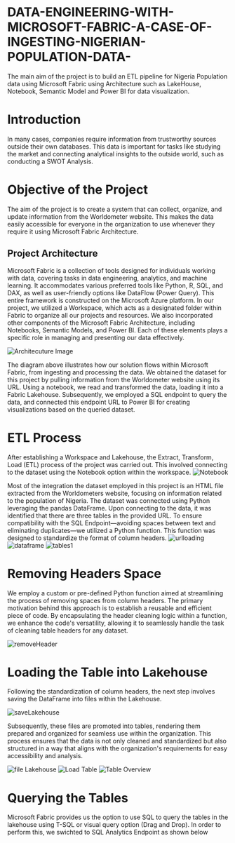 # DATA-ENGINEERING-WITH-MICROSOFT-FABRIC-A-CASE-OF-INGESTING-NIGERIAN-POPULATION-DATA-
The main aim of the project is to build an ETL pipeline for Nigeria Population data using Microsoft Fabric using Architecture such as LakeHouse, Notebook, Semantic Model and Power BI for data visualization.

# Introduction
In many cases, companies require information from trustworthy sources outside their own databases. This data is important for tasks like studying the market and connecting analytical insights to the outside world, such as conducting a SWOT Analysis.

# Objective of the Project
The aim of the project is to create a system that can collect, organize, and update information from the Worldometer website. This makes the data easily accessible for everyone in the organization to use whenever they require it using Microsoft Fabric Architecture.
## Project Architecture
Microsoft Fabric is a collection of tools designed for individuals working with data, covering tasks in data engineering, analytics, and machine learning. It accommodates various preferred tools like Python, R, SQL, and DAX, as well as user-friendly options like DataFlow (Power Query). This entire framework is constructed on the Microsoft Azure platform.
In our project, we utilized a Workspace, which acts as a designated folder within Fabric to organize all our projects and resources. We also incorporated other components of the Microsoft Fabric Architecture, including Notebooks, Semantic Models, and Power BI. Each of these elements plays a specific role in managing and presenting our data effectively.

![Architecuture Image](https://github.com/Ainaganiu/DATA-ENGINEERING-WITH-MICROSOFT-FABRIC-A-CASE-OF-INGESTING-NIGERIAN-POPULATION-DATA-/blob/main/Pictures/architecture.png)

The diagram above illustrates how our solution flows within Microsoft Fabric, from ingesting and processing the data. We obtained the dataset for this project by pulling information from the Worldometer website using its URL. Using a notebook, we read and transformed the data, loading it into a Fabric Lakehouse. Subsequently, we employed a SQL endpoint to query the data, and connected this endpoint URL to Power BI for creating visualizations based on the queried dataset.

# ETL Process
After establishing a Workspace and Lakehouse, the Extract, Transform, Load (ETL) process of the project was carried out. This involved connecting to the dataset using the Notebook option within the workspace.
![Notebook](https://github.com/Ainaganiu/DATA-ENGINEERING-WITH-MICROSOFT-FABRIC-A-CASE-OF-INGESTING-NIGERIAN-POPULATION-DATA-/blob/main/Pictures/notebook.png)


Most of the integration the dataset employed in this project is an HTML file extracted from the Worldometers website, focusing on information related to the population of Nigeria. The dataset was connected using Python leveraging the pandas DataFrame.
Upon connecting to the data, it was identified that there are three tables in the provided URL. To ensure compatibility with the SQL Endpoint—avoiding spaces between text and eliminating duplicates—we utilized a Python function. This function was designed to standardize the format of column headers.
![urlloading](https://github.com/Ainaganiu/DATA-ENGINEERING-WITH-MICROSOFT-FABRIC-A-CASE-OF-INGESTING-NIGERIAN-POPULATION-DATA-/blob/main/Pictures/urlloading.png)
![dataframe](https://github.com/Ainaganiu/DATA-ENGINEERING-WITH-MICROSOFT-FABRIC-A-CASE-OF-INGESTING-NIGERIAN-POPULATION-DATA-/blob/main/Pictures/dataframe.png)
![tables1](https://github.com/Ainaganiu/DATA-ENGINEERING-WITH-MICROSOFT-FABRIC-A-CASE-OF-INGESTING-NIGERIAN-POPULATION-DATA-/blob/main/Pictures/dataTables.png)  

# Removing Headers Space
We employ a custom or pre-defined Python function aimed at streamlining the process of removing spaces from column headers. The primary motivation behind this approach is to establish a reusable and efficient piece of code. By encapsulating the header cleaning logic within a function, we enhance the code's versatility, allowing it to seamlessly handle the task of cleaning table headers for any dataset.

![removeHeader](https://github.com/Ainaganiu/DATA-ENGINEERING-WITH-MICROSOFT-FABRIC-A-CASE-OF-INGESTING-NIGERIAN-POPULATION-DATA-/blob/main/Pictures/cleanedheader.png)

# Loading the Table into Lakehouse
Following the standardization of column headers, the next step involves saving the DataFrame into files within the Lakehouse. 

![saveLakehouse](https://github.com/Ainaganiu/DATA-ENGINEERING-WITH-MICROSOFT-FABRIC-A-CASE-OF-INGESTING-NIGERIAN-POPULATION-DATA-/blob/main/Pictures/savingLakehouse.png)

Subsequently, these files are promoted into tables, rendering them prepared and organized for seamless use within the organization. This process ensures that the data is not only cleaned and standardized but also structured in a way that aligns with the organization's requirements for easy accessibility and analysis.

![file Lakehouse](https://github.com/Ainaganiu/DATA-ENGINEERING-WITH-MICROSOFT-FABRIC-A-CASE-OF-INGESTING-NIGERIAN-POPULATION-DATA-/blob/main/Pictures/FilesLakehouse.png)
![Load Table](https://github.com/Ainaganiu/DATA-ENGINEERING-WITH-MICROSOFT-FABRIC-A-CASE-OF-INGESTING-NIGERIAN-POPULATION-DATA-/blob/main/Pictures/LoadToTable.png)
![Table Overview](https://github.com/Ainaganiu/DATA-ENGINEERING-WITH-MICROSOFT-FABRIC-A-CASE-OF-INGESTING-NIGERIAN-POPULATION-DATA-/blob/main/Pictures/LakehouseTableView.png)

# Querying the Tables
Microsoft Fabric provides us the option to use SQL to query the tables in the lakehouse using T-SQL or visual query option (Drag and Drop). In order to perform this, we swichted to SQL Analytics Endpoint as shown below


